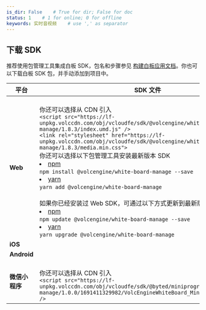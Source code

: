 ```yaml
---
is_dir: False    # True for dir; False for doc
status: 1    # 1 for online; 0 for offline
keywords: 实时音视频    # use ',' as separator
---
```


## 下载 SDK

推荐使用包管理工具集成白板 SDK，包名和步骤参见 [构建白板应用文档](https://www.volcengine.com/docs/6348/148387)。你也可以下载白板 SDK 包，并手动添加到项目中。

| **平台** | **SDK 文件** |
| --- | --- |
| **Web** | <Attachment link="https://demo.volcvideo.com/exampleCenter/dynamicMarkdownManage/sourceFixedLink?queryType=sdk_version_source&reference_sdk_id=3&reference_sdkversion_id=1480" name="veWhiteBoard_Web_1.8.3.zip" size="750.66KB"></Attachment><br>你还可以选择从 CDN 引入<br>`<script src="https://lf-unpkg.volccdn.com/obj/vcloudfe/sdk/@volcengine/white-board-manage/1.8.3/index.umd.js" /> `<br>`<link rel="stylesheet" href="https://lf-unpkg.volccdn.com/obj/vcloudfe/sdk/@volcengine/white-board-manage/1.8.3/media.min.css"> `<br>你还可以选择以下包管理工具安装最新版本 SDK<li>[npm](https://www.npmjs.com/)<br>`npm install @volcengine/white-board-manage --save`</li><li>[yarn](https://yarn.bootcss.com/docs)<br>`yarn add @volcengine/white-board-manage`</li><br>如果你已经安装过 Web SDK，可通过以下方式更新到最新版本 <li>[npm](https://www.npmjs.com/)<br>`npm update @volcengine/white-board-manage --save`</li><li>[yarn](https://yarn.bootcss.com/docs)<br>`yarn upgrade @volcengine/white-board-manage`</li> |
| **iOS** | <Attachment link="https://demo.volcvideo.com/exampleCenter/dynamicMarkdownManage/sourceFixedLink?queryType=sdk_version_source&reference_sdk_id=11&reference_sdkversion_id=1478" name="veWhiteBoard_iOS_1.8.3.zip" size="4.81MB"></Attachment> |
| **Android** | <Attachment link="https://demo.volcvideo.com/exampleCenter/dynamicMarkdownManage/sourceFixedLink?queryType=sdk_version_source&reference_sdk_id=13&reference_sdkversion_id=1479" name="veWhiteBoard_Android_1.8.3.aar" size="13.33MB"></Attachment> |
| **微信小程序** | <Attachment link="https://demo.volcvideo.com/exampleCenter/dynamicMarkdownManage/sourceFixedLink?queryType=sdk_version_source&reference_sdk_id=60&reference_sdkversion_id=489" name="veWhiteBoard_MiniApp_1.0.0.js" size="614.79KB"></Attachment><br>你还可以选择从 CDN 引入<br>`<script src="https://lf-unpkg.volccdn.com/obj/vcloudfe/sdk/@byted/miniprogram-white-board-manage/1.0.0/1691411329982/VolcEngineWhiteBoard_Miniprogram_1.0.0.js" /> ` |
